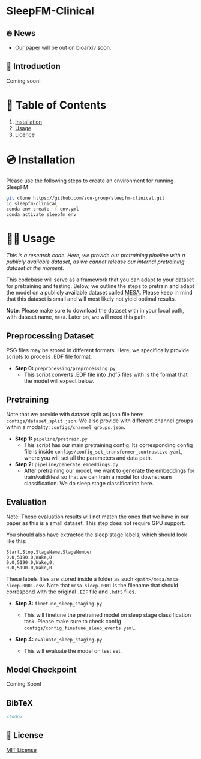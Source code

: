 # SleepFM-Clinical

## 🔥 News
- [Our paper](todo) will be out on bioarxiv soon.

## 📖 Introduction

Coming soon!


# 📖 Table of Contents
1. [Installation](#installation)
2. [Usage](#usage)
3. [Licence](#license)

<a name="installation"/>

# 💿 Installation

Please use the following steps to create an environment for running SleepFM

```bash
git clone https://github.com/zou-group/sleepfm-clinical.git
cd sleepfm-clinical
conda env create -f env.yml
conda activate sleepfm_env
```

<a name="usage"/>

# 👩‍💻 Usage

*This is a research code. Here, we provide our pretraining pipeline with a publicly available dataset, as we cannot release our internal pretraining dataset at the moment.*

This codebase will serve as a framework that you can adapt to your dataset for pretraining and testing. Below, we outline the steps to pretrain and adapt the model on a publicly available dataset called [MESA](https://sleepdata.org/datasets/mesa). Please keep in mind that this dataset is small and will most likely not yield optimal results.

**Note**: Please make sure to download the dataset with in your local path, with dataset name, `mesa`. Later on, we will need this path. 


## Preprocessing Dataset

PSG files may be stored in different formats. Here, we specifically provide scripts to process .EDF file format.

- **Step 0:** `preprocessing/preprocessing.py`
  - This script converts .EDF file into .hdf5 files with is the format that the model will expect below. 


## Pretraining

Note that we provide with dataset split as json file here: `configs/dataset_split.json`. We also provide with different channel groups within a modality: `configs/channel_groups.json`.

- **Step 1:** `pipeline/pretrain.py`
  - This script has our main pretraining config. Its corresponding config file is inside `configs/config_set_transformer_contrastive.yaml`, where you will set all the parameters and data path. 
- **Step 2:** `pipeline/generate_embeddings.py`
  - After pretraining our model, we want to generate the embeddings for train/valid/test so that we can train a model for downstream classification. We do sleep stage classification here. 

## Evaluation

Note: These evaluation results will not match the ones that we have in our paper as this is a small dataset. This step does not require GPU support. 

You should also have extracted the sleep stage labels, which should look like this:

```csv
Start,Stop,StageName,StageNumber
0.0,5190.0,Wake,0
0.0,5190.0,Wake,0,
0.0,5190.0,Wake,0
```

These labels files are stored inside a folder as such `<path>/mesa/mesa-sleep-0001.csv`. Note that `mesa-sleep-0001` is the filename that should correspond with the original `.EDF` file and `.hdf5` files. 

- **Step 3:** `finetune_sleep_staging.py`
  - This will finetune the pretrained model on sleep stage classification task. Please make sure to check config `configs/config_finetune_sleep_events.yaml`. 

- **Step 4:** `evaluate_sleep_staging.py`
  - This will evaluate the model on test set. 


## Model Checkpoint

Coming Soon!


## BibTeX

```bibtex
<todo>
```

## 🪪 License

[MIT License](LICENSE)
